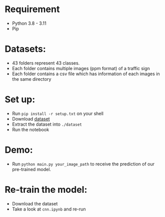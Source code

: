# Requirement

- Python 3.8 - 3.11
- Pip

# Datasets:

- 43 folders represent 43 classes.
- Each folder contains multiple images (ppm format) of a traffic sign
- Each folder contains a csv file which has information of each images in the same directory

# Set up:

- Run `pip install -r setup.txt` on your shell
- Download [dataset](https://bit.ly/traffic-signs-recognizer-dataset) 
- Extract the dataset into `./dataset` 
- Run the notebook

# Demo:

- Run `python main.py your_image_path` to receive the prediction of our pre-trained model.

# Re-train the model:

- Download the dataset
- Take a look at `cnn.ipynb` and re-run
